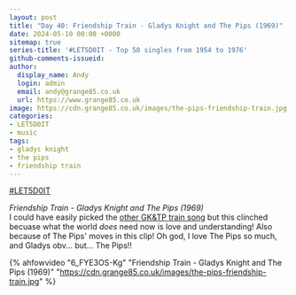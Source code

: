 ```yaml
---
layout: post
title: "Day 40: Friendship Train - Gladys Knight and The Pips (1969)"
date: 2024-05-10 00:00 +0000
sitemap: true
series-title: '#LET5D0IT - Top 50 singles from 1954 to 1976'
github-comments-issueid: 
author:
  display_name: Andy
  login: admin
  email: andy@grange85.co.uk
  url: https://www.grange85.co.uk
image: https://cdn.grange85.co.uk/images/the-pips-friendship-train.jpg
categories:
- LET5D0IT
- music
tags:
- gladys knight
- the pips
- friendship train
---
```

[#LET5D0IT](https://bsky.app/profile/let5d0it.bsky.social)

_Friendship Train - Gladys Knight and The Pips (1969)_  
I could have easily picked the [other GK&TP train song](https://www.youtube.com/watch?v=jboC9-nL0WA) but this clinched becuase what the world *does* need now is love and understanding! Also because of The Pips' moves in this clip! Oh god, I love The Pips so much, and Gladys obv... but... The Pips!!

{% ahfowvideo "6_FYE3OS-Kg" "Friendship Train - Gladys Knight and The Pips (1969)" "https://cdn.grange85.co.uk/images/the-pips-friendship-train.jpg" %}
